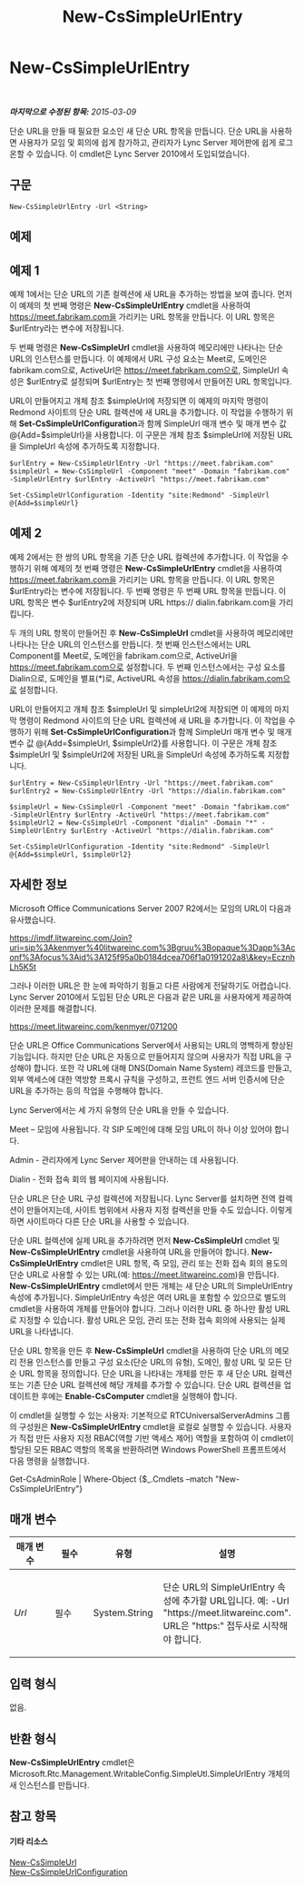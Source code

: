 ﻿---
title: New-CsSimpleUrlEntry
TOCTitle: New-CsSimpleUrlEntry
ms:assetid: 3d9dbebf-d23f-40da-9676-19e7906decda
ms:mtpsurl: https://technet.microsoft.com/ko-kr/library/Gg425902(v=OCS.15)
ms:contentKeyID: 49303392
ms.date: 08/10/2015
mtps_version: v=OCS.15
ms.translationtype: HT
---

# New-CsSimpleUrlEntry

 

_**마지막으로 수정된 항목:** 2015-03-09_

단순 URL을 만들 때 필요한 요소인 새 단순 URL 항목을 만듭니다. 단순 URL을 사용하면 사용자가 모임 및 회의에 쉽게 참가하고, 관리자가 Lync Server 제어판에 쉽게 로그온할 수 있습니다. 이 cmdlet은 Lync Server 2010에서 도입되었습니다.

## 구문

    New-CsSimpleUrlEntry -Url <String>

## 예제

## 예제 1

예제 1에서는 단순 URL의 기존 컬렉션에 새 URL을 추가하는 방법을 보여 줍니다. 먼저 이 예제의 첫 번째 명령은 **New-CsSimpleUrlEntry** cmdlet을 사용하여 https://meet.fabrikam.com을 가리키는 URL 항목을 만듭니다. 이 URL 항목은 $urlEntry라는 변수에 저장됩니다.

두 번째 명령은 **New-CsSimpleUrl** cmdlet을 사용하여 메모리에만 나타나는 단순 URL의 인스턴스를 만듭니다. 이 예제에서 URL 구성 요소는 Meet로, 도메인은 fabrikam.com으로, ActiveUrl은 https://meet.fabrikam.com으로, SimpleUrl 속성은 $urlEntry로 설정되며 $urlEntry는 첫 번째 명령에서 만들어진 URL 항목입니다.

URL이 만들어지고 개체 참조 $simpleUrl에 저장되면 이 예제의 마지막 명령이 Redmond 사이트의 단순 URL 컬렉션에 새 URL을 추가합니다. 이 작업을 수행하기 위해 **Set-CsSimpleUrlConfiguration**과 함께 SimpleUrl 매개 변수 및 매개 변수 값 @{Add=$simpleUrl}을 사용합니다. 이 구문은 개체 참조 $simpleUrl에 저장된 URL을 SimpleUrl 속성에 추가하도록 지정합니다.

    $urlEntry = New-CsSimpleUrlEntry -Url "https://meet.fabrikam.com"
    $simpleUrl = New-CsSimpleUrl -Component "meet" -Domain "fabrikam.com" -SimpleUrlEntry $urlEntry -ActiveUrl "https://meet.fabrikam.com"
    
    Set-CsSimpleUrlConfiguration -Identity "site:Redmond" -SimpleUrl @{Add=$simpleUrl}

## 예제 2

예제 2에서는 한 쌍의 URL 항목을 기존 단순 URL 컬렉션에 추가합니다. 이 작업을 수행하기 위해 예제의 첫 번째 명령은 **New-CsSimpleUrlEntry** cmdlet을 사용하여 https://meet.fabrikam.com을 가리키는 URL 항목을 만듭니다. 이 URL 항목은 $urlEntry라는 변수에 저장됩니다. 두 번째 명령은 두 번째 URL 항목을 만듭니다. 이 URL 항목은 변수 $urlEntry2에 저장되며 URL https:// dialin.fabrikam.com을 가리킵니다.

두 개의 URL 항목이 만들어진 후 **New-CsSimpleUrl** cmdlet을 사용하여 메모리에만 나타나는 단순 URL의 인스턴스를 만듭니다. 첫 번째 인스턴스에서는 URL Component를 Meet로, 도메인을 fabrikam.com으로, ActiveUrl을 https://meet.fabrikam.com으로 설정합니다. 두 번째 인스턴스에서는 구성 요소를 Dialin으로, 도메인을 별표(\*)로, ActiveURL 속성을 https://dialin.fabrikam.com으로 설정합니다.

URL이 만들어지고 개체 참조 $simpleUrl 및 simpleUrl2에 저장되면 이 예제의 마지막 명령이 Redmond 사이트의 단순 URL 컬렉션에 새 URL을 추가합니다. 이 작업을 수행하기 위해 **Set-CsSimpleUrlConfiguration**과 함께 SimpleUrl 매개 변수 및 매개 변수 값 @{Add=$simpleUrl, $simpleUrl2}를 사용합니다. 이 구문은 개체 참조 $simpleUrl 및 $simpleUrl2에 저장된 URL을 SimpleUrl 속성에 추가하도록 지정합니다.

    $urlEntry = New-CsSimpleUrlEntry -Url "https://meet.fabrikam.com"
    $urlEntry2 = New-CsSimpleUrlEntry -Url "https://dialin.fabrikam.com"
    
    $simpleUrl = New-CsSimpleUrl -Component "meet" -Domain "fabrikam.com" -SimpleUrlEntry $urlEntry -ActiveUrl "https://meet.fabrikam.com"
    $simpleUrl2 = New-CsSimpleUrl -Component "dialin" -Domain "*" -SimpleUrlEntry $urlEntry -ActiveUrl "https://dialin.fabrikam.com"
    
    Set-CsSimpleUrlConfiguration -Identity "site:Redmond" -SimpleUrl @{Add=$simpleUrl, $simpleUrl2}

## 자세한 정보

Microsoft Office Communications Server 2007 R2에서는 모임의 URL이 다음과 유사했습니다.

https://imdf.litwareinc.com/Join?uri=sip%3Akenmyer%40litwareinc.com%3Bgruu%3Bopaque%3Dapp%3Aconf%3Afocus%3Aid%3A125f95a0b0184dcea706f1a0191202a8\&key=EcznhLh5K5t

그러나 이러한 URL은 한 눈에 파악하기 힘들고 다른 사람에게 전달하기도 어렵습니다. Lync Server 2010에서 도입된 단순 URL은 다음과 같은 URL을 사용자에게 제공하여 이러한 문제를 해결합니다.

https://meet.litwareinc.com/kenmyer/071200

단순 URL은 Office Communications Server에서 사용되는 URL의 명백하게 향상된 기능입니다. 하지만 단순 URL은 자동으로 만들어지지 않으며 사용자가 직접 URL을 구성해야 합니다. 또한 각 URL에 대해 DNS(Domain Name System) 레코드를 만들고, 외부 액세스에 대한 역방향 프록시 규칙을 구성하고, 프런트 엔드 서버 인증서에 단순 URL을 추가하는 등의 작업을 수행해야 합니다.

Lync Server에서는 세 가지 유형의 단순 URL을 만들 수 있습니다.

Meet – 모임에 사용됩니다. 각 SIP 도메인에 대해 모임 URL이 하나 이상 있어야 합니다.

Admin - 관리자에게 Lync Server 제어판을 안내하는 데 사용됩니다.

Dialin - 전화 접속 회의 웹 페이지에 사용됩니다.

단순 URL은 단순 URL 구성 컬렉션에 저장됩니다. Lync Server를 설치하면 전역 컬렉션이 만들어지는데, 사이트 범위에서 사용자 지정 컬렉션을 만들 수도 있습니다. 이렇게 하면 사이트마다 다른 단순 URL을 사용할 수 있습니다.

단순 URL 컬렉션에 실제 URL을 추가하려면 먼저 **New-CsSimpleUrl** cmdlet 및 **New-CsSimpleUrlEntry** cmdlet을 사용하여 URL을 만들어야 합니다. **New-CsSimpleUrlEntry** cmdlet은 URL 항목, 즉 모임, 관리 또는 전화 접속 회의 용도의 단순 URL로 사용할 수 있는 URL(예: https://meet.litwareinc.com)을 만듭니다. **New-CsSimpleUrlEntry** cmdlet에서 만든 개체는 새 단순 URL의 SimpleUrlEntry 속성에 추가됩니다. SimpleUrlEntry 속성은 여러 URL을 포함할 수 있으므로 별도의 cmdlet을 사용하여 개체를 만들어야 합니다. 그러나 이러한 URL 중 하나만 활성 URL로 지정할 수 있습니다. 활성 URL은 모임, 관리 또는 전화 접속 회의에 사용되는 실제 URL을 나타냅니다.

단순 URL 항목을 만든 후 **New-CsSimpleUrl** cmdlet을 사용하여 단순 URL의 메모리 전용 인스턴스를 만들고 구성 요소(단순 URL의 유형), 도메인, 활성 URL 및 모든 단순 URL 항목을 정의합니다. 단순 URL을 나타내는 개체를 만든 후 새 단순 URL 컬렉션 또는 기존 단순 URL 컬렉션에 해당 개체를 추가할 수 있습니다. 단순 URL 컬렉션을 업데이트한 후에는 **Enable-CsComputer** cmdlet을 실행해야 합니다.

이 cmdlet을 실행할 수 있는 사용자: 기본적으로 RTCUniversalServerAdmins 그룹의 구성원은 **New-CsSimpleUrlEntry** cmdlet을 로컬로 실행할 수 있습니다. 사용자가 직접 만든 사용자 지정 RBAC(역할 기반 액세스 제어) 역할을 포함하여 이 cmdlet이 할당된 모든 RBAC 역할의 목록을 반환하려면 Windows PowerShell 프롬프트에서 다음 명령을 실행합니다.

Get-CsAdminRole | Where-Object {$\_.Cmdlets –match "New-CsSimpleUrlEntry"}

## 매개 변수


<table>
<colgroup>
<col style="width: 25%" />
<col style="width: 25%" />
<col style="width: 25%" />
<col style="width: 25%" />
</colgroup>
<thead>
<tr class="header">
<th>매개 변수</th>
<th>필수</th>
<th>유형</th>
<th>설명</th>
</tr>
</thead>
<tbody>
<tr class="odd">
<td><p><em>Url</em></p></td>
<td><p>필수</p></td>
<td><p>System.String</p></td>
<td><p>단순 URL의 SimpleUrlEntry 속성에 추가할 URL입니다. 예: -Url &quot;https://meet.litwareinc.com&quot;. URL은 &quot;https:&quot; 접두사로 시작해야 합니다.</p></td>
</tr>
</tbody>
</table>


## 입력 형식

없음.

## 반환 형식

**New-CsSimpleUrlEntry** cmdlet은 Microsoft.Rtc.Management.WritableConfig.SimpleUtl.SimpleUrlEntry 개체의 새 인스턴스를 만듭니다.

## 참고 항목

#### 기타 리소스

[New-CsSimpleUrl](new-cssimpleurl.md)  
[New-CsSimpleUrlConfiguration](new-cssimpleurlconfiguration.md)

